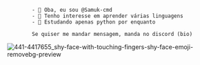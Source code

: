 			- 👋 Oba, eu sou @Samuk-cmd
			- 👀 Tenho interesse em aprender várias linguagens
			- 🌱 Estudando apenas python por enquanto

			Se quiser me mandar mensagem, manda no discord (bio)
![441-4417655_shy-face-with-touching-fingers-shy-face-emoji-removebg-preview](https://github.com/Samuk-cmd/Samuk-cmd/assets/137623725/cc64d9d4-5ba7-475f-9bcf-88668f137b2a)
